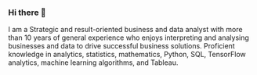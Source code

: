### Hi there 👋
I am a Strategic and result-oriented business and data analyst with more than 10 years of general experience who enjoys interpreting and analysing businesses and data to drive successful business solutions. Proficient knowledge in analytics, statistics, mathematics, Python, SQL, TensorFlow analytics, machine learning algorithms, and Tableau.
<!--
**alhamhotaki/alhamhotaki** is a ✨ _special_ ✨ repository because its `README.md` (this file) appears on your GitHub profile.

Here are some ideas to get you started:

- 🔭 I’m currently working on ...
- 🌱 I’m currently learning ...
- 👯 I’m looking to collaborate on ...
- 🤔 I’m looking for help with ...
- 💬 Ask me about ...
- 📫 How to reach me: ...
- 😄 Pronouns: ...
- ⚡ Fun fact: ...
-->
